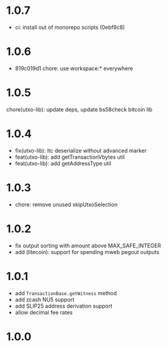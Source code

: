 # 1.0.7

-   ci: install out of monorepo scripts (0ebf9c8)

# 1.0.6

-   819c019d1 chore: use workspace:\* everywhere

# 1.0.5

chore(utxo-lib): update deps, update bs58check bitcoin lib

# 1.0.4

-   fix(utxo-lib): ltc deserialize without advanced marker
-   feat(utxo-lib): add getTransactionVbytes util
-   feat(utxo-lib): add getAddressType util

# 1.0.3

-   chore: remove unused skipUtxoSelection

# 1.0.2

-   fix output sorting with amount above MAX_SAFE_INTEGER
-   add (litecoin): support for spending mweb pegout outputs

# 1.0.1

-   add `TransactionBase.getWitness` method
-   add zcash NU5 support
-   add SLIP25 address derivation support
-   allow decimal fee rates

# 1.0.0
